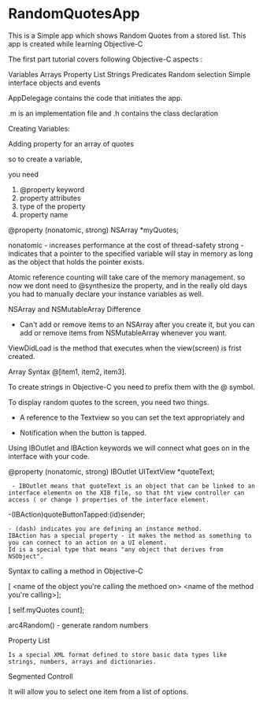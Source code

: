 RandomQuotesApp
===============

This is a Simple app which shows Random Quotes from a stored list.  This app is created while learning Objective-C

The first part tutorial covers following Objective-C aspects :

   Variables 
   Arrays
   Property List
   Strings
   Predicates
   Random selection
   Simple interface objects and events

AppDelegage contains the code that initiates the app.

.m is an implementation file and .h contains the class declaration

Creating Variables:

Adding property for an array of quotes

so to create a variable,

you need 

1)  @property keyword 
2)  property attributes
3)  type of the property
4)  property name

@property (nonatomic, strong) NSArray *myQuotes;

nonatomic - increases performance at the cost of thread-safety
strong    - indicates that a pointer to the specified variable will stay in memory as long as the object that holds the pointer exists.

Atomic reference counting will take care of the memory management. so now we dont need to @synthesize the property, and in the really old days you had to manually declare your instance variables as well.

NSArray and NSMutableArray Difference 
  -  Can't add or remove items to an NSArray after you create it, but you can add or remove items from NSMutableArray whenever you want.

ViewDidLoad is the method that executes when the view(screen) is frist created.

Array Syntax @[item1, item2, item3].

To create strings in Objective-C you need to prefix them with the @ symbol.

To display random quotes to the screen, you need two things. 

  - A reference to the Textview so you can set the text appropriately and 

  - Notification when the button is tapped.

  Using IBOutlet and IBAction keywords we will connect what goes on in the interface with your code.

  @property (nonatomic, strong) IBOutlet UITextView *quoteText;

     - IBOutlet means that quoteText is an object that can be linked to an interface elementn on the XIB file, so that tht view controller can access ( or change ) properties of the interface element.

  -(IBAction)quoteButtonTapped:(id)sender;

  	- (dash) indicates you are defining an instance method.
  	IBAction has a special property - it makes the method as something to you can connect to an action on a UI element.
  	Id is a special type that means "any object that derives from NSObject". 

  Syntax to calling a method in Objective-C

  [ <name of the object you're calling the methoed on>  <name of the method you're calling>];

  [ self.myQuotes count];

  arc4Random() - generate random numbers

  
Property List

	Is a special XML format defined to store basic data types like strings, numbers, arrays and dictionaries.  

Segmented Controll

   It will allow you to select one item from a list of options.










   
   
